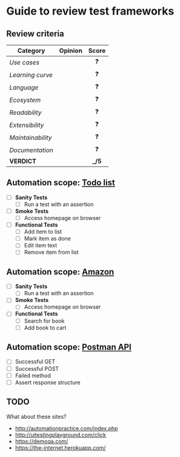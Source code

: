 # Guide to review test frameworks

## Review criteria

| Category          | Opinion |  Score   |
| ----------------- | ------- | :------: |
| _Use cases_       |         |    ❓    |
| _Learning curve_  |         |    ❓    |
| _Language_        |         |    ❓    |
| _Ecosystem_       |         |    ❓    |
| _Readability_     |         |    ❓    |
| _Extensibility_   |         |    ❓    |
| _Maintainability_ |         |    ❓    |
| _Documentation_   |         |    ❓    |
| **VERDICT**       |         | **\_/5** |

## Automation scope: [Todo list](http://todomvc.com/examples/react/#/)

- [ ] **Sanity Tests**
  - [ ] Run a test with an assertion
- [ ] **Smoke Tests**
  - [ ] Access homepage on browser
- [ ] **Functional Tests**
  - [ ] Add item to list
  - [ ] Mark item as done
  - [ ] Edit item text
  - [ ] Remove item from list

## Automation scope: [Amazon](https://amazon.com/)

- [ ] **Sanity Tests**
  - [ ] Run a test with an assertion
- [ ] **Smoke Tests**
  - [ ] Access homepage on browser
- [ ] **Functional Tests**
  - [ ] Search for book
  - [ ] Add book to cart

## Automation scope: [Postman API](https://docs.postman-echo.com/)

- [ ] Successful GET
- [ ] Successful POST
- [ ] Failed method
- [ ] Assert response structure

## TODO

What about these sites?

- http://automationpractice.com/index.php
- http://uitestingplayground.com/click
- https://demoqa.com/
- https://the-internet.herokuapp.com/
